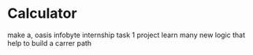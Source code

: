 # Calculator
make a, oasis infobyte internship task 1 project
learn many new logic that help to build a carrer path
